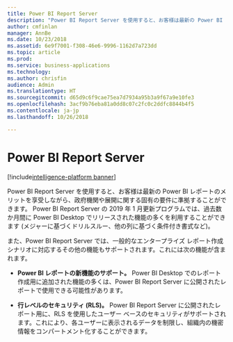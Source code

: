 ```yaml
---
title: Power BI Report Server
description: "Power BI Report Server を使用すると、お客様は最新の Power BI レポートのメリットを享受しながら、政府機関や展開に関する固有の要件に準拠することができます。"
author: cmfinlan
manager: AnnBe
ms.date: 10/23/2018
ms.assetid: 6e9f7001-f308-46e6-9996-1162d7a723dd
ms.topic: article
ms.prod: 
ms.service: business-applications
ms.technology: 
ms.author: chrisfin
audience: Admin
ms.translationtype: HT
ms.sourcegitcommit: d65d9c6f9cae75ea7d7934a95b3a9f67a9e10fe3
ms.openlocfilehash: 3acf9b76eba81a0dd8c07c2fc0c2ddfc8844b4f5
ms.contentlocale: ja-jp
ms.lasthandoff: 10/26/2018

---
```

# <a name="power-bi-report-server"></a>Power BI Report Server

[!include[intelligence-platform banner](../../includes/intelligence-platform.md)]

Power BI Report Server を使用すると、お客様は最新の Power BI レポートのメリットを享受しながら、政府機関や展開に関する固有の要件に準拠することができます。 Power BI Report Server の 2019 年 1 月更新プログラムでは、過去数か月間に Power BI Desktop でリリースされた機能の多くを利用することができます (メジャーに基づくドリルスルー、他の列に基づく条件付き書式など)。 

また、Power BI Report Server では、一般的なエンタープライズ レポート作成シナリオに対応するその他の機能もサポートされます。これには次の機能が含まれます。

-  **Power BI レポートの新機能のサポート。** Power BI Desktop でのレポート作成用に追加された機能の多くは、Power BI Report Server に公開されたレポートで使用できる可能性があります。

-   **行レベルのセキュリティ (RLS)。** Power BI Report Server に公開されたレポート用に、RLS を使用したユーザー ベースのセキュリティがサポートされます。これにより、各ユーザーに表示されるデータを制限し、組織内の機密情報をコンパートメント化することができます。

